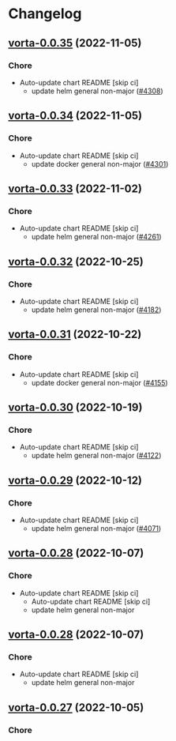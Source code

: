 # Changelog



## [vorta-0.0.35](https://github.com/truecharts/charts/compare/vorta-0.0.34...vorta-0.0.35) (2022-11-05)

### Chore

- Auto-update chart README [skip ci]
  - update helm general non-major ([#4308](https://github.com/truecharts/charts/issues/4308))




## [vorta-0.0.34](https://github.com/truecharts/charts/compare/vorta-0.0.33...vorta-0.0.34) (2022-11-05)

### Chore

- Auto-update chart README [skip ci]
  - update docker general non-major ([#4301](https://github.com/truecharts/charts/issues/4301))




## [vorta-0.0.33](https://github.com/truecharts/charts/compare/vorta-0.0.32...vorta-0.0.33) (2022-11-02)

### Chore

- Auto-update chart README [skip ci]
  - update helm general non-major ([#4261](https://github.com/truecharts/charts/issues/4261))




## [vorta-0.0.32](https://github.com/truecharts/charts/compare/vorta-0.0.31...vorta-0.0.32) (2022-10-25)

### Chore

- Auto-update chart README [skip ci]
  - update helm general non-major ([#4182](https://github.com/truecharts/charts/issues/4182))




## [vorta-0.0.31](https://github.com/truecharts/charts/compare/vorta-0.0.30...vorta-0.0.31) (2022-10-22)

### Chore

- Auto-update chart README [skip ci]
  - update docker general non-major ([#4155](https://github.com/truecharts/charts/issues/4155))




## [vorta-0.0.30](https://github.com/truecharts/charts/compare/vorta-0.0.29...vorta-0.0.30) (2022-10-19)

### Chore

- Auto-update chart README [skip ci]
  - update helm general non-major ([#4122](https://github.com/truecharts/charts/issues/4122))




## [vorta-0.0.29](https://github.com/truecharts/charts/compare/vorta-0.0.28...vorta-0.0.29) (2022-10-12)

### Chore

- Auto-update chart README [skip ci]
  - update helm general non-major ([#4071](https://github.com/truecharts/charts/issues/4071))




## [vorta-0.0.28](https://github.com/truecharts/charts/compare/vorta-0.0.27...vorta-0.0.28) (2022-10-07)

### Chore

- Auto-update chart README [skip ci]
  - Auto-update chart README [skip ci]
  - update helm general non-major




## [vorta-0.0.28](https://github.com/truecharts/charts/compare/vorta-0.0.27...vorta-0.0.28) (2022-10-07)

### Chore

- Auto-update chart README [skip ci]
  - update helm general non-major




## [vorta-0.0.27](https://github.com/truecharts/charts/compare/vorta-0.0.26...vorta-0.0.27) (2022-10-05)

### Chore

